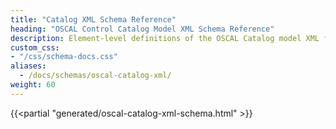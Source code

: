 ```yaml
---
title: "Catalog XML Schema Reference"
heading: "OSCAL Control Catalog Model XML Schema Reference"
description: Element-level definitions of the OSCAL Catalog model XML format.
custom_css:
- "/css/schema-docs.css"
aliases:
  - /docs/schemas/oscal-catalog-xml/
weight: 60
---
```


{{<partial "generated/oscal-catalog-xml-schema.html" >}}

